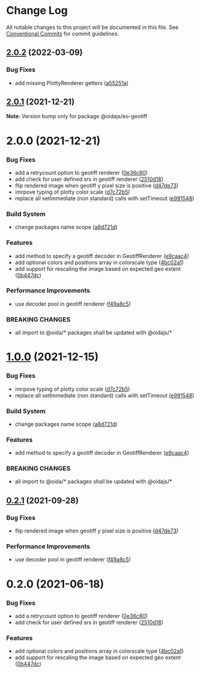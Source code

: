 # Change Log

All notable changes to this project will be documented in this file.
See [Conventional Commits](https://conventionalcommits.org) for commit guidelines.

## [2.0.2](https://gitlab.dev.eoss-cloud.it/frontend/oida/compare/@oidajs/eo-geotiff@2.0.1...@oidajs/eo-geotiff@2.0.2) (2022-03-09)


### Bug Fixes

* add missing PlottyRenderer getters ([a55251a](https://gitlab.dev.eoss-cloud.it/frontend/oida/commit/a55251affa1df2456e462cf3fe6938541636134a))





## [2.0.1](https://gitlab.dev.eoss-cloud.it/frontend/oida/compare/@oidajs/eo-geotiff@2.0.0...@oidajs/eo-geotiff@2.0.1) (2021-12-21)

**Note:** Version bump only for package @oidajs/eo-geotiff






# 2.0.0 (2021-12-21)


### Bug Fixes

* add a retrycount option to geotiff renderer ([0e36c80](https://gitlab.dev.eoss-cloud.it/frontend/oida/commit/0e36c80b34af3de271843819c990191b6ecaa4dc))
* add check for user defined srs in geotiff renderer ([2510d18](https://gitlab.dev.eoss-cloud.it/frontend/oida/commit/2510d18f0a33188e500d19ca8c7869361b42e2c5))
* flip rendered image when geotiff y pixel size is positive ([d47de73](https://gitlab.dev.eoss-cloud.it/frontend/oida/commit/d47de73b3f231d905098e4dc49eae131b545ac3b))
* imrpove typing of plotty color scale ([d7c72b5](https://gitlab.dev.eoss-cloud.it/frontend/oida/commit/d7c72b59cb57b975b097b4f39638d2ae5d2783c1))
* replace all setImmediate (non standard) calls with setTimeout ([e991548](https://gitlab.dev.eoss-cloud.it/frontend/oida/commit/e9915486859236b2bfa37760ef4508d0f467dc77))


### Build System

* change packages name scope ([a8d721d](https://gitlab.dev.eoss-cloud.it/frontend/oida/commit/a8d721db395a8a9f9c52808c5318c392096cc2a3))


### Features

* add method to specify a geotiff decoder in GeotiffRenderer ([e9caac4](https://gitlab.dev.eoss-cloud.it/frontend/oida/commit/e9caac419c366accb0f18049a4b655873899a368))
* add optional colors and positions array in colorscale type ([4bc02a1](https://gitlab.dev.eoss-cloud.it/frontend/oida/commit/4bc02a1cdb9bddefacd54190c426195885928d3f))
* add support for rescaling the image based on expected geo extent ([0b447dc](https://gitlab.dev.eoss-cloud.it/frontend/oida/commit/0b447dcb9336a7a42d8a9146601bf73d03e13071))


### Performance Improvements

* use decoder pool in geotiff renderer ([f49a8c5](https://gitlab.dev.eoss-cloud.it/frontend/oida/commit/f49a8c5c1e927b7591dfd3e256e60c3bdeb18d8a))


### BREAKING CHANGES

* all import to @oida/\* packages shall be updated with @oidajs/\*





# [1.0.0](https://gitlab.dev.eoss-cloud.it/frontend/oida/compare/@oida/eo-geotiff@0.2.1...@oidajs/eo-geotiff@1.0.0) (2021-12-15)


### Bug Fixes

* imrpove typing of plotty color scale ([d7c72b5](https://gitlab.dev.eoss-cloud.it/frontend/oida/commit/d7c72b59cb57b975b097b4f39638d2ae5d2783c1))
* replace all setImmediate (non standard) calls with setTimeout ([e991548](https://gitlab.dev.eoss-cloud.it/frontend/oida/commit/e9915486859236b2bfa37760ef4508d0f467dc77))


### Build System

* change packages name scope ([a8d721d](https://gitlab.dev.eoss-cloud.it/frontend/oida/commit/a8d721db395a8a9f9c52808c5318c392096cc2a3))


### Features

* add method to specify a geotiff decoder in GeotiffRenderer ([e9caac4](https://gitlab.dev.eoss-cloud.it/frontend/oida/commit/e9caac419c366accb0f18049a4b655873899a368))


### BREAKING CHANGES

* all import to @oida/\* packages shall be updated with @oidajs/\*





## [0.2.1](https://gitlab.dev.eoss-cloud.it/frontend/oida/compare/@oida/eo-geotiff@0.2.0...@oida/eo-geotiff@0.2.1) (2021-09-28)


### Bug Fixes

* flip rendered image when geotiff y pixel size is positive ([d47de73](https://gitlab.dev.eoss-cloud.it/frontend/oida/commit/d47de73b3f231d905098e4dc49eae131b545ac3b))


### Performance Improvements

* use decoder pool in geotiff renderer ([f49a8c5](https://gitlab.dev.eoss-cloud.it/frontend/oida/commit/f49a8c5c1e927b7591dfd3e256e60c3bdeb18d8a))





# 0.2.0 (2021-06-18)


### Bug Fixes

* add a retrycount option to geotiff renderer ([0e36c80](https://gitlab.dev.eoss-cloud.it/frontend/oida/commit/0e36c80b34af3de271843819c990191b6ecaa4dc))
* add check for user defined srs in geotiff renderer ([2510d18](https://gitlab.dev.eoss-cloud.it/frontend/oida/commit/2510d18f0a33188e500d19ca8c7869361b42e2c5))


### Features

* add optional colors and positions array in colorscale type ([4bc02a1](https://gitlab.dev.eoss-cloud.it/frontend/oida/commit/4bc02a1cdb9bddefacd54190c426195885928d3f))
* add support for rescaling the image based on expected geo extent ([0b447dc](https://gitlab.dev.eoss-cloud.it/frontend/oida/commit/0b447dcb9336a7a42d8a9146601bf73d03e13071))
